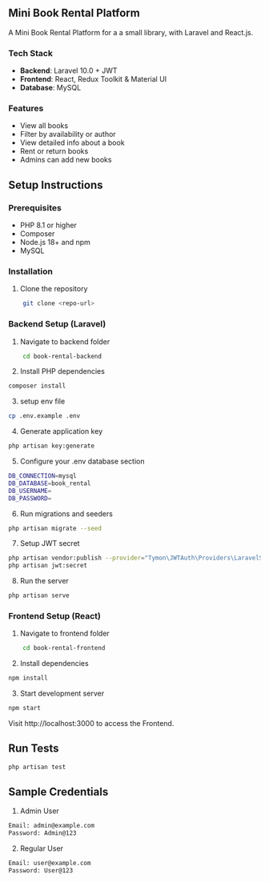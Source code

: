 ## Mini Book Rental Platform 

A Mini Book Rental Platform for a a small library, with Laravel and React.js.

### Tech Stack

- **Backend**: Laravel 10.0 + JWT
- **Frontend**: React, Redux Toolkit & Material UI 
- **Database**: MySQL

### Features

- View all books
- Filter by availability or author
- View detailed info about a book
- Rent or return books
- Admins can add new books


## Setup Instructions

### Prerequisites
- PHP 8.1 or higher
- Composer
- Node.js 18+ and npm
- MySQL

### Installation

1. Clone the repository
```bash
    git clone <repo-url>
```

### Backend Setup (Laravel)

1. Navigate to backend folder
```bash
    cd book-rental-backend
```

2. Install PHP dependencies
```bash
composer install
```

3. setup env file
```bash
cp .env.example .env
```

4. Generate application key
```bash
php artisan key:generate
```

5. Configure your .env database section
```bash
DB_CONNECTION=mysql
DB_DATABASE=book_rental
DB_USERNAME=
DB_PASSWORD=
```

6. Run migrations and seeders
```bash
php artisan migrate --seed
```

7. Setup JWT secret
```bash
php artisan vendor:publish --provider="Tymon\JWTAuth\Providers\LaravelServiceProvider"
php artisan jwt:secret

```

8. Run the server
```bash
php artisan serve
```


### Frontend Setup (React)

1. Navigate to frontend folder
```bash
    cd book-rental-frontend
```

2. Install dependencies
```bash
npm install
```

3. Start development server
```bash
npm start
```

Visit http://localhost:3000 to access the Frontend.


## Run Tests
```bash
php artisan test
```

## Sample Credentials

1. Admin User
```bash
Email: admin@example.com
Password: Admin@123
```

2. Regular User
```bash
Email: user@example.com
Password: User@123
```